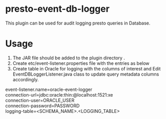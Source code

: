 # presto-event-db-logger
This plugin can be used for audit logging presto queries in Database.

# Usage
1) The JAR file should be added to the plugin directory .
2) Create etc/event-listener.properties file with the entries as below
3) Create table in Oracle for logging with the columns of interest and Edit EventDBLoggerListener.java class to update query metadata columns accordingly.

event-listener.name=oracle-event-logger \
connection-url=jdbc:oracle:thin:@localhost:1521:xe \
connection-user=ORACLE_USER \
connection-password=PASSWORD \
logging-table=<SCHEMA_NAME>.<LOGGING_TABLE>

